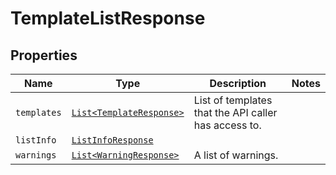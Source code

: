 

# TemplateListResponse



## Properties

| Name | Type | Description | Notes |
|------------ | ------------- | ------------- | -------------|
| `templates` | [```List<TemplateResponse>```](TemplateResponse.md) |  List of templates that the API caller has access to.  |  |
| `listInfo` | [```ListInfoResponse```](ListInfoResponse.md) |    |  |
| `warnings` | [```List<WarningResponse>```](WarningResponse.md) |  A list of warnings.  |  |



